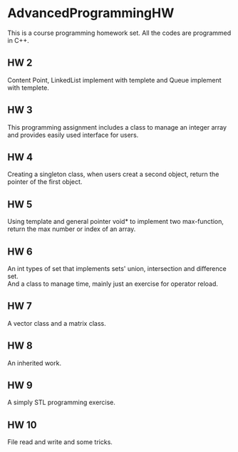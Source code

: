 # AdvancedProgrammingHW
This is a course programming homework set.
All the codes are programmed in C++.
## HW 2 
Content Point, LinkedList implement with templete and Queue implement with templete.
## HW 3
This programming assignment includes a class to manage an integer array and provides easily used interface for users.
## HW 4
Creating a singleton class, when users creat a second object, return the pointer of the first object.
## HW 5
Using template and general pointer void* to implement two max-function, return the max number or index of an array.
## HW 6
An int types of set that implements sets' union, intersection and difference set.<br>
And a class to manage time, mainly just an exercise for operator reload.
## HW 7
A vector class and a matrix class.
## HW 8
An inherited work.
## HW 9
A simply STL programming exercise.
## HW 10
File read and write and some tricks.
